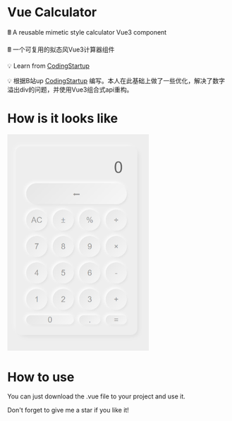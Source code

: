 # Vue Calculator

🖩 A reusable mimetic style calculator Vue3 component 

🖩 一个可复用的拟态风Vue3计算器组件

💡 Learn from [CodingStartup](https://www.bilibili.com/video/BV1Ag4y1q7sU)

💡 根据B站up [CodingStartup](https://www.bilibili.com/video/BV1Ag4y1q7sU) 编写。本人在此基础上做了一些优化，解决了数字溢出div的问题，并使用Vue3组合式api重构。

# How is it looks like



<img src=".\example.png" style="zoom:50%;" />



# How to use

You can just download the .vue file to your project and use it.

Don't forget to give me a star if you like it!



